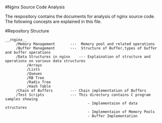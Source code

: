 #Nginx Source Code Analysis

The respository contains the documents for analysis of nginx source code.
The following concepts are explained in this file.

#Repository Structure
```
__/nginx__
     /Memory Management       ---  Memory pool and related operations
     /Buffer Management       ---  Structure of Buffer,types of buffer and buffer operations
     /Data Structures in nginx    --- Explaination of structure and operations on various data structures
          /Arrays
          /Lists
          /Queues
          /RB Tree
          /Radix Tree
          /Hash Table
     /Chain of Buffers        --- Chain implementation of Buffers
     /Test Scripts            --- This directory contains C program samples showing
                                      - Implementaion of data structures
                                      - Implementaion of Memory Pools
                                      - Buffer Implementation
```